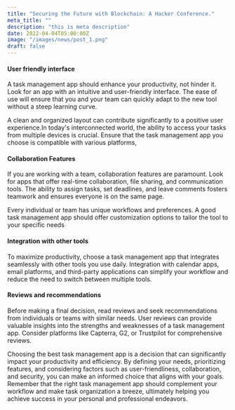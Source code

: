 ```yaml
---
title: "Securing the Future with Blockchain: A Hacker Conference."
meta_title: ""
description: "this is meta description"
date: 2022-04-04T05:00:00Z
image: "/images/news/post_1.png"
draft: false
---
```




#### User friendly interface

A task management app should enhance your productivity, not hinder it. Look for an app with an intuitive and user-friendly interface. The ease of use will ensure that you and your team can quickly adapt to the new tool without a steep learning curve.

A clean and organized layout can contribute significantly to a positive user experience.In today's interconnected world, the ability to access your tasks from multiple devices is crucial. Ensure that the task management app you choose is compatible with various platforms,

#### Collaboration Features

If you are working with a team, collaboration features are paramount. Look for apps that offer real-time collaboration, file sharing, and communication tools. The ability to assign tasks, set deadlines, and leave comments fosters teamwork and ensures everyone is on the same page.

Every individual or team has unique workflows and preferences. A good task management app should offer customization options to tailor the tool to your specific needs

#### Integration with other tools

To maximize productivity, choose a task management app that integrates seamlessly with other tools you use daily. Integration with calendar apps, email platforms, and third-party applications can simplify your workflow and reduce the need to switch between multiple tools.

#### Reviews and recommendations

Before making a final decision, read reviews and seek recommendations from individuals or teams with similar needs. User reviews can provide valuable insights into the strengths and weaknesses of a task management app. Consider platforms like Capterra, G2, or Trustpilot for comprehensive reviews.

Choosing the best task management app is a decision that can significantly impact your productivity and efficiency. By defining your needs, prioritizing features, and considering factors such as user-friendliness, collaboration, and security, you can make an informed choice that aligns with your goals. Remember that the right task management app should complement your workflow and make task organization a breeze, ultimately helping you achieve success in your personal and professional endeavors.
